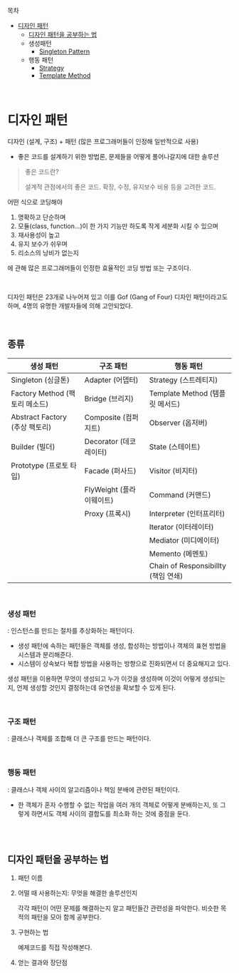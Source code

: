 목차

- [디자인 패턴](#디자인-패턴)
  - [디자인 패턴을 공부하는 법](#디자인-패턴을-공부하는-법)
  - 생성패턴
    - [Singleton Pattern](../create-pattern/singleton.md)
  - 행동 패턴
    * [Strategy](./behavioral-pattern/strategy.md)
    * [Template Method](./Behavioral-Pattern/Template-Method.md)

<br>

# 디자인 패턴

디자인 (설계, 구조) + 패턴 (많은 프로그래머들이 인정해 일반적으로 사용)

- 좋은 코드를 설계하기 위한 방법론, 문제들을 어떻게 풀어나갈지에 대한 솔루션

> 좋은 코드란?
>
> 설계적 관점에서의 좋은 코드. 확장, 수정, 유지보수 비용 등을 고려한 코드.

어떤 식으로 코딩해야

1. 명확하고 단순하며
2. 모듈(class, function...)이 한 가지 기능만 하도록 작게 세분화 시킬 수 있으며
3. 재사용성이 높고
4. 유지 보수가 쉬우며
5. 리소스의 낭비가 없는지

에 관해 많은 프로그래머들이 인정한 효율적인 코딩 방법 또는 구조이다.

<br>

디자인 패턴은 23개로 나누어져 있고 이를 Gof (Gang of Four) 디자인 패턴이라고도 하며, 4명의 유명한 개발자들에 의해 고안되었다.

<br>

## 종류

| 생성 패턴                      | 구조 패턴                | 행동 패턴                           |
| ------------------------------ | ------------------------ | ----------------------------------- |
| Singleton (싱글톤)             | Adapter (어뎁터)         | Strategy (스트레티지)               |
| Factory Method (팩토리 메소드) | Bridge (브리지)          | Template Method (템플릿 메서드)     |
| Abstract Factory (추상 팩토리) | Composite (컴퍼지트)     | Observer (옵저버)                   |
| Builder (빌더)                 | Decorator (데코레이터)   | State (스테이트)                    |
| Prototype (프로토 타입)        | Facade (퍼사드)          | Visitor (비지터)                    |
|                                | FlyWeight (플라이웨이트) | Command (커맨드)                    |
|                                | Proxy (프록시)           | Interpreter (인터프리터)            |
|                                |                          | Iterator (이터레이터)               |
|                                |                          | Mediator (미디에이터)               |
|                                |                          | Memento (메멘토)                    |
|                                |                          | Chain of Responsibillty (책임 연쇄) |

<br>

### 생성 패턴

: 인스턴스를 만드는 절차를 추상화하는 패턴이다.

- 생성 패턴에 속하는 패턴들은 객체를 생성, 합성하는 방법이나 객체의 표현 방법을 시스템과 분리해준다.
- 시스템이 상속보다 복합 방법을 사용하는 방향으로 진화되면서 더 중요해지고 있다.

생성 패턴을 이용하면 무엇이 생성되고 누가 이것을 생성하며 이것이 어떻게 생성되는지, 언제 생성할 것인지 결정하는데 유연성을 확보할 수 있게 된다.

<br>

### 구조 패턴

: 클래스나 객체를 조합해 더 큰 구조를 만드는 패턴이다.

<br>

### 행동 패턴

: 클래스나 객체 사이의 알고리즘이나 책임 분배에 관련된 패턴이다.

- 한 객체가 혼자 수행할 수 없는 작업을 여러 개의 객체로 어떻게 분배하는지, 또 그렇게 하면서도 객체 사이의 결합도를 최소화 하는 것에 중점을 둔다.

<br>

<br>

## 디자인 패턴을 공부하는 법

1. 패턴 이름

2. 어떨 때 사용하는지: 무엇을 해결한 솔루션인지

   각각 패턴이 어떤 문제를 해결하는지 알고 패턴들간 관련성을 파악한다. 비슷한 목적의 패턴을 모아 함께 공부한다.

3. 구현하는 법

   예제코드를 직접 작성해본다.

4. 얻는 결과와 장단점

<br>

[출처]: https://readystory.tistory.com/114	"디자인 패턴 공부법 참고 블로그"

